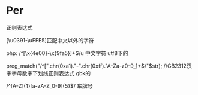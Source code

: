 # Per
正则表达式

[\u0391-\uFFE5]匹配中文以外的字符

php:
/^[\x{4e00}-\x{9fa5}]+$/u  中文字符 utf8下的

preg_match("/^[".chr(0xa1)."-".chr(0xff)."A-Za-z0-9_]+$/"$str); //GB2312汉字字母数字下划线正则表达式  gbk的

/^[A-Z]{1}[a-zA-Z_0-9]{5}$/ 车牌号
